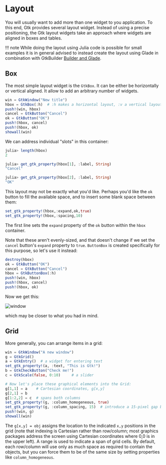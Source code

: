 # Layout

You will usually want to add more than one widget to you application. To this end, Gtk provides several layout widget. Instead of using a precise positioning, the Gtk layout widgets take an approach where widgets are aligned in boxes and tables.

!!! note
    While doing the layout using Julia code is possible for small examples it is in general advised to instead create the layout using Glade in combination with GtkBuilder [Builder and Glade](@ref).

## Box

The most simple layout widget is the `GtkBox`. It can be either be horizontally or vertical aligned. It allow to add an arbitrary number of widgets.
```julia
win = GtkWindow("New title")
hbox = GtkBox(:h)  # :h makes a horizontal layout, :v a vertical layout
push!(win, hbox)
cancel = GtkButton("Cancel")
ok = GtkButton("OK")
push!(hbox, cancel)
push!(hbox, ok)
showall(win)
```
We can address individual "slots" in this container:
```julia
julia> length(hbox)
2

julia> get_gtk_property(hbox[1], :label, String)
"Cancel"

julia> get_gtk_property(hbox[2], :label, String)
"OK"
```

This layout may not be exactly what you'd like. Perhaps you'd like the `ok` button to fill the available space, and to insert some blank space between them:

```julia
set_gtk_property!(hbox,:expand,ok,true)
set_gtk_property!(hbox,:spacing,10)
```
The first line sets the `expand` property of the `ok` button within the `hbox` container.

Note that these aren't evenly-sized, and that doesn't change if we set the `cancel` button's `expand` property to `true`. `ButtonBox` is created specifically for this purpose, so let's use it instead:

```julia
destroy(hbox)
ok = GtkButton("OK")
cancel = GtkButton("Cancel")
hbox = GtkButtonBox(:h)
push!(win, hbox)
push!(hbox, cancel)
push!(hbox, ok)
```

Now we get this:

![window](doc/figures/twobuttons2.png)

which may be closer to what you had in mind.

## Grid

More generally, you can arrange items in a grid:
```julia
win = GtkWindow("A new window")
g = GtkGrid()
a = GtkEntry()  # a widget for entering text
set_gtk_property!(a, :text, "This is Gtk!")
b = GtkCheckButton("Check me!")
c = GtkScale(false, 0:10)     # a slider

# Now let's place these graphical elements into the Grid:
g[1,1] = a    # Cartesian coordinates, g[x,y]
g[2,1] = b
g[1:2,2] = c  # spans both columns
set_gtk_property!(g, :column_homogeneous, true)
set_gtk_property!(g, :column_spacing, 15)  # introduce a 15-pixel gap between columns
push!(win, g)
showall(win)
```

The `g[x,y] = obj` assigns the location to the indicated `x,y` positions in the grid
(note that indexing is Cartesian rather than row/column; most graphics packages address the screen using
Cartesian coordinates where 0,0 is in the upper left).
A range is used to indicate a span of grid cells.
By default, each row/column will use only as much space as required to contain the objects,
but you can force them to be of the same size by setting properties like `column_homogeneous`.
